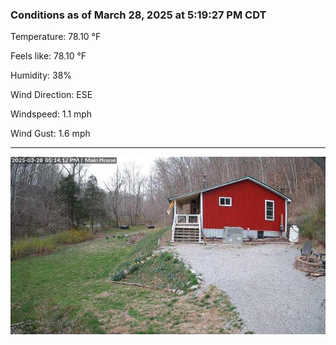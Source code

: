 ### Conditions as of March 28, 2025 at 5:19:27 PM CDT 

Temperature: 78.10 &deg;F

Feels like: 78.10 &deg;F

Humidity: 38%

Wind Direction: ESE

Windspeed: 1.1 mph

Wind Gust: 1.6 mph

---

<img src="./images/latest.jpeg"/>

